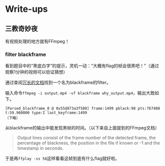 # Write-ups

## 三教奇妙夜
有视频处理的地方就有FFmpeg！

### filter blackframe
看到题目中的“黑底白字”的提示，灵机一动：“大概有flag的帧会很黑吧！”（通过观察1分钟的视频可以验证猜想）

通过查阅[冗长的文档](http://ffmpeg.org/ffmpeg-all.html#blackframe)找到一个名为blackframe的filter。

输入命令`ffmpeg -i output.mp4 -vf blackframe why_output.mp4`，输出大致如下。
```
[Parsed_blackframe_0 @ 0x55d873a3f580] frame:1499 pblack:98 pts:767488 t:59.960000 type:I last_keyframe:1499
（下略）
```
从blackframe的输出中能发现黑帧的时间。（以下来自上面提到的FFmpeg文档）
> Output lines consist of the frame number of the detected frame, the percentage of blackness, the position in the file if known or -1 and the timestamp in seconds. 

于是再`ffplay -ss 58`这样看看这帧到底有什么flag就好啦。
